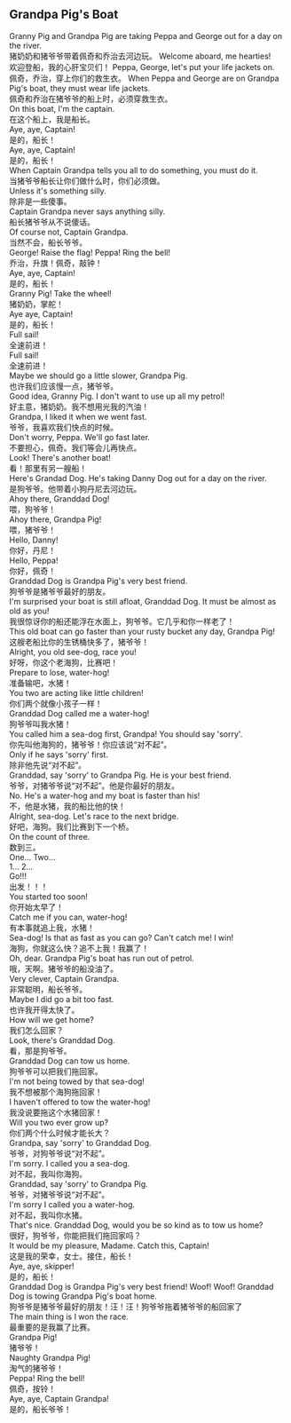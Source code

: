 ## Grandpa Pig's Boat

Granny Pig and Grandpa Pig are taking Peppa and George out for a day on the river.\
猪奶奶和猪爷爷带着佩奇和乔治去河边玩。
Welcome aboard, me hearties!\
欢迎登船，我的心肝宝贝们！
Peppa, George, let's put your life jackets on.\
佩奇，乔治，穿上你们的救生衣。
When Peppa and George are on Grandpa Pig's boat, they must wear life jackets.\
佩奇和乔治在猪爷爷的船上时，必须穿救生衣。\
On this boat, I'm the captain.\
在这个船上，我是船长。\
Aye, aye, Captain!\
是的，船长！\
Aye, aye, Captain!\
是的，船长！\
When Captain Grandpa tells you all to do something, you must do it.\
当猪爷爷船长让你们做什么时，你们必须做。\
Unless it's something silly.\
除非是一些傻事。\
Captain Grandpa never says anything silly.\
船长猪爷爷从不说傻话。\
Of course not, Captain Grandpa.\
当然不会，船长爷爷。\
George! Raise the flag! Peppa! Ring the bell!\
乔治，升旗！佩奇，敲钟！\
Aye, aye, Captain!\
是的，船长！\
Granny Pig! Take the wheel!\
猪奶奶，掌舵！\
Aye aye, Captain!\
是的，船长！\
Full sail!\
全速前进！\
Full sail!\
全速前进！\
Maybe we should go a little slower, Grandpa Pig.\
也许我们应该慢一点，猪爷爷。\
Good idea, Granny Pig. I don't want to use up all my petrol!\
好主意，猪奶奶。我不想用光我的汽油！\
Grandpa, I liked it when we went fast.\
爷爷，我喜欢我们快点的时候。\
Don't worry, Peppa. We'll go fast later.\
不要担心，佩奇。我们等会儿再快点。\
Look! There's another boat!\
看！那里有另一艘船！\
Here's Grandad Dog. He's taking Danny Dog out for a day on the river.\
是狗爷爷。他带着小狗丹尼去河边玩。\
Ahoy there, Granddad Dog!\
喂，狗爷爷！\
Ahoy there, Grandpa Pig!\
喂，猪爷爷！\
Hello, Danny!\
你好，丹尼！\
Hello, Peppa!\
你好，佩奇！\
Granddad Dog is Grandpa Pig's very best friend.\
狗爷爷是猪爷爷最好的朋友。\
I'm surprised your boat is still afloat, Granddad Dog. It must be almost as old as you!\
我很惊讶你的船还能浮在水面上，狗爷爷。它几乎和你一样老了！\
This old boat can go faster than your rusty bucket any day, Grandpa Pig!\
这艘老船比你的生锈桶快多了，猪爷爷！\
Alright, you old see-dog, race you!\
好呀，你这个老海狗，比赛吧！\
Prepare to lose, water-hog!\
准备输吧，水猪！\
You two are acting like little children!\
你们两个就像小孩子一样！\
Granddad Dog called me a water-hog!\
狗爷爷叫我水猪！\
You called him a sea-dog first, Grandpa! You should say 'sorry'.\
你先叫他海狗的，猪爷爷！你应该说“对不起”。\
Only if he says 'sorry' first.\
除非他先说“对不起”。\
Granddad, say 'sorry' to Grandpa Pig. He is your best friend.\
爷爷，对猪爷爷说“对不起”。他是你最好的朋友。\
No. He's a water-hog and my boat is faster than his!\
不，他是水猪，我的船比他的快！\
Alright, sea-dog. Let's race to the next bridge.\
好吧，海狗。我们比赛到下一个桥。\
On the count of three.\
数到三。\
One... Two...\
1... 2...\
Go!!!\
出发！！！\
You started too soon!\
你开始太早了！\
Catch me if you can, water-hog!\
有本事就追上我，水猪！\
Sea-dog! Is that as fast as you can go? Can't catch me! I win!\
海狗，你就这么快？追不上我！我赢了！\
Oh, dear. Grandpa Pig's boat has run out of petrol.\
哦，天啊。猪爷爷的船没油了。\
Very clever, Captain Grandpa.\
非常聪明，船长爷爷。\
Maybe I did go a bit too fast.\
也许我开得太快了。\
How will we get home?\
我们怎么回家？\
Look, there's Granddad Dog.\
看，那是狗爷爷。\
Granddad Dog can tow us home.\
狗爷爷可以把我们拖回家。\
I'm not being towed by that sea-dog!\
我不想被那个海狗拖回家！\
I haven't offered to tow the water-hog!\
我没说要拖这个水猪回家！\
Will you two ever grow up?\
你们两个什么时候才能长大？\
Grandpa, say 'sorry' to Granddad Dog.\
爷爷，对狗爷爷说“对不起”。\
I'm sorry. I called you a sea-dog.\
对不起，我叫你海狗。\
Granddad, say 'sorry' to Grandpa Pig.\
爷爷，对猪爷爷说“对不起”。\
I'm sorry I called you a water-hog.\
对不起，我叫你水猪。\
That's nice. Granddad Dog, would you be so kind as to tow us home?\
很好，狗爷爷，你能把我们拖回家吗？\
It would be my pleasure, Madame. Catch this, Captain!\
这是我的荣幸，女士。接住，船长！\
Aye, aye, skipper!\
是的，船长！\
Granddad Dog is Grandpa Pig's very best friend! Woof! Woof! Granddad Dog is towing Grandpa Pig's boat home.\
狗爷爷是猪爷爷最好的朋友！汪！汪！狗爷爷拖着猪爷爷的船回家了\
The main thing is I won the race.\
最重要的是我赢了比赛。\
Grandpa Pig!\
猪爷爷！\
Naughty Grandpa Pig!\
淘气的猪爷爷！\
Peppa! Ring the bell!\
佩奇，按铃！\
Aye, aye, Captain Grandpa!\
是的，船长爷爷！
